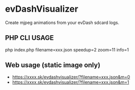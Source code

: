 # evDashVisualizer
Create mjpeg animations from your evDash sdcard logs.

## PHP CLI USAGE
php index.php filename=xxx.json speedup=2 zoom=11 info=1

## Web usage (static image only)
- https://xxxx.sk/evdashvisualizer/?filename=xxx.json&m=0
- https://xxxx.sk/evdashvisualizer/?filename=xxx.json&m=1
